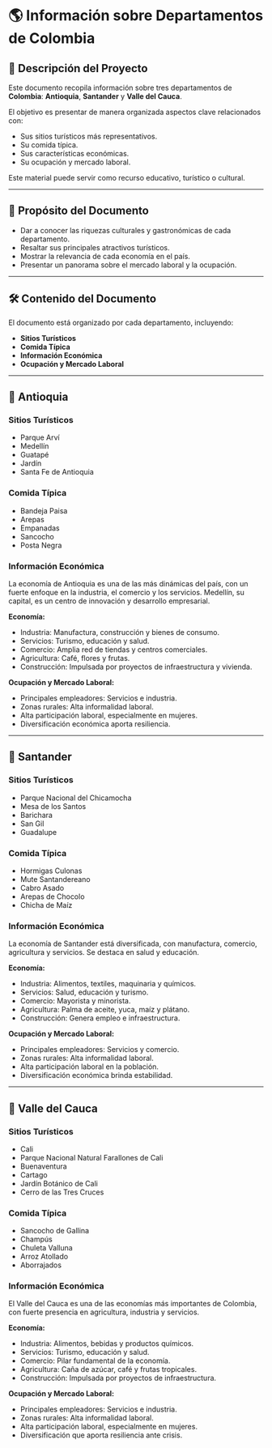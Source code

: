 # 🌎 Información sobre Departamentos de Colombia

## 📝 Descripción del Proyecto
Este documento recopila información sobre tres departamentos de **Colombia**: **Antioquia**, **Santander** y **Valle del Cauca**.  

El objetivo es presentar de manera organizada aspectos clave relacionados con:  
- Sus sitios turísticos más representativos.  
- Su comida típica.  
- Sus características económicas.  
- Su ocupación y mercado laboral.  

Este material puede servir como recurso educativo, turístico o cultural.  

---

## 🎯 Propósito del Documento
- Dar a conocer las riquezas culturales y gastronómicas de cada departamento.  
- Resaltar sus principales atractivos turísticos.  
- Mostrar la relevancia de cada economía en el país.  
- Presentar un panorama sobre el mercado laboral y la ocupación.  

---

## 🛠️ Contenido del Documento

El documento está organizado por cada departamento, incluyendo:  

- **Sitios Turísticos**  
- **Comida Típica**  
- **Información Económica**  
- **Ocupación y Mercado Laboral**  

---

## 📍 Antioquia

### Sitios Turísticos
- Parque Arví  
- Medellín  
- Guatapé  
- Jardín  
- Santa Fe de Antioquia  

### Comida Típica
- Bandeja Paisa  
- Arepas  
- Empanadas  
- Sancocho  
- Posta Negra  

### Información Económica
La economía de Antioquia es una de las más dinámicas del país, con un fuerte enfoque en la industria, el comercio y los servicios. Medellín, su capital, es un centro de innovación y desarrollo empresarial.

**Economía:**
- Industria: Manufactura, construcción y bienes de consumo.  
- Servicios: Turismo, educación y salud.  
- Comercio: Amplia red de tiendas y centros comerciales.  
- Agricultura: Café, flores y frutas.  
- Construcción: Impulsada por proyectos de infraestructura y vivienda.  

**Ocupación y Mercado Laboral:**
- Principales empleadores: Servicios e industria.  
- Zonas rurales: Alta informalidad laboral.  
- Alta participación laboral, especialmente en mujeres.  
- Diversificación económica aporta resiliencia.  

---

## 📍 Santander

### Sitios Turísticos
- Parque Nacional del Chicamocha  
- Mesa de los Santos  
- Barichara  
- San Gil  
- Guadalupe  

### Comida Típica
- Hormigas Culonas  
- Mute Santandereano  
- Cabro Asado  
- Arepas de Chocolo  
- Chicha de Maíz  

### Información Económica
La economía de Santander está diversificada, con manufactura, comercio, agricultura y servicios. Se destaca en salud y educación.

**Economía:**
- Industria: Alimentos, textiles, maquinaria y químicos.  
- Servicios: Salud, educación y turismo.  
- Comercio: Mayorista y minorista.  
- Agricultura: Palma de aceite, yuca, maíz y plátano.  
- Construcción: Genera empleo e infraestructura.  

**Ocupación y Mercado Laboral:**
- Principales empleadores: Servicios y comercio.  
- Zonas rurales: Alta informalidad laboral.  
- Alta participación laboral en la población.  
- Diversificación económica brinda estabilidad.  

---

## 📍 Valle del Cauca

### Sitios Turísticos
- Cali  
- Parque Nacional Natural Farallones de Cali  
- Buenaventura  
- Cartago  
- Jardín Botánico de Cali  
- Cerro de las Tres Cruces  

### Comida Típica
- Sancocho de Gallina  
- Champús  
- Chuleta Valluna  
- Arroz Atollado  
- Aborrajados  

### Información Económica
El Valle del Cauca es una de las economías más importantes de Colombia, con fuerte presencia en agricultura, industria y servicios.

**Economía:**
- Industria: Alimentos, bebidas y productos químicos.  
- Servicios: Turismo, educación y salud.  
- Comercio: Pilar fundamental de la economía.  
- Agricultura: Caña de azúcar, café y frutas tropicales.  
- Construcción: Impulsada por proyectos de infraestructura.  

**Ocupación y Mercado Laboral:**
- Principales empleadores: Servicios e industria.  
- Zonas rurales: Alta informalidad laboral.  
- Alta participación laboral, especialmente en mujeres.  
- Diversificación que aporta resiliencia ante crisis.  

